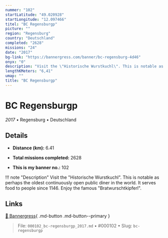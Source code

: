 ```yaml
---
nummer: "102"
startLatitude: "49.020928"
startLongitude: "12.097466"
titel: "BC Regensburgp"
picture: ""
region: "Regensburg"
country: "Deutschland"
completed: "2628"
missions: "24"
date: "2017"
bg-link: "https://bannergress.com/banner/bc-regensburg-4d46"
onyx: "0"
description: "Visit the \"Historische Wurstkuchl\". This is notable as perhaps the oldest continuously open public diner in the world. It serves food to people since 1146. Enjoy the famous \"Bratwurschtkipferl\"."
lengthKMeters: "6,41"
umap: ""
title: "BC Regensburgp"
---
```

# BC Regensburgp

*2017* • Regensburg • Deutschland



## Details
- **Distance (km):** 6.41

- **Total missions completed:** 2628
- **This is my banner no.:** 102


!!! note "Description"
    Visit the "Historische Wurstkuchl". This is notable as perhaps the oldest continuously open public diner in the world. It serves food to people since 1146. Enjoy the famous "Bratwurschtkipferl".



## Links
[🔗 Bannergress](https://bannergress.com/banner/bc-regensburg-4d46){ .md-button .md-button--primary }



> File: `000102_bc-regensburgp_2017.md` • #000102 • Slug: `bc-regensburgp`
